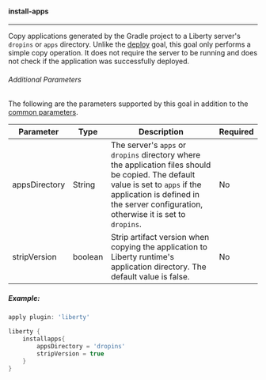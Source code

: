 #### install-apps
---
Copy applications generated by the Gradle project to a Liberty server's `dropins` or `apps` directory. Unlike the [deploy](deploy.md#deploy) goal, this goal only performs a simple copy operation. It does not require the server to be running and does not check if the application was successfully deployed. 

###### Additional Parameters

The following are the parameters supported by this goal in addition to the [common parameters](common-parameters.md#common-parameters).

| Parameter | Type | Description | Required |
| --------  | ---- | ----------- | -------  |
| appsDirectory | String | The server's `apps` or `dropins` directory where the application files should be copied. The default value is set to `apps` if the application is defined in the server configuration, otherwise it is set to `dropins`.  | No |
| stripVersion | boolean | Strip artifact version when copying the application to Liberty runtime's application directory. The default value is false.  | No |

##### Example: 

```groovy
apply plugin: 'liberty'

liberty {
    installapps{
        appsDirectory = 'dropins'
        stripVersion = true
    } 
}
```
